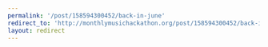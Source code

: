 ```yaml
---
permalink: '/post/158594300452/back-in-june'
redirect_to: 'http://monthlymusichackathon.org/post/158594300452/back-in-june'
layout: redirect
---
```

